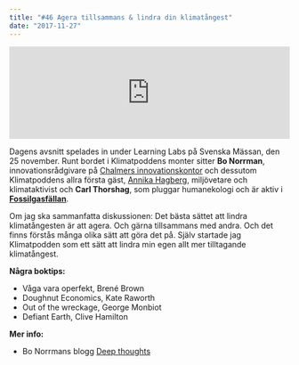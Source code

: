 ```yaml
---
title: "#46 Agera tillsammans & lindra din klimatångest"
date: "2017-11-27"
---
```


<iframe src="https://w.soundcloud.com/player/?url=https%3A//api.soundcloud.com/tracks/361239239&amp;color=001665&amp;auto_play=false&amp;hide_related=false&amp;show_comments=true&amp;show_user=true&amp;show_reposts=false" width="100%" height="166" frameborder="no" scrolling="no"></iframe>

Dagens avsnitt spelades in under Learning Labs på Svenska Mässan, den 25 november. Runt bordet i Klimatpoddens monter sitter **Bo Norrman**, innovationsrådgivare på [Chalmers innovationskontor](https://innovationskontor.chalmers.se/) och dessutom Klimatpoddens allra första gäst, [Annika Hagberg](https://twitter.com/AnnikaHagberg), miljövetare och klimataktivist och **Carl Thorshag**, som pluggar humanekologi och är aktiv i **[Fossilgasfällan](http://www.fossilgasfallan.se/)**.

Om jag ska sammanfatta diskussionen: Det bästa sättet att lindra klimatångesten är att agera. Och gärna tillsammans med andra. Och det finns förstås många olika sätt att göra det på. Själv startade jag  Klimatpodden som ett sätt att lindra min egen allt mer tilltagande klimatångest.

**Några boktips:**

- Våga vara operfekt, Brené Brown
- Doughnut Economics, Kate Raworth
- Out of the wreckage, George Monbiot
- Defiant Earth, Clive Hamilton

**Mer info:**

- Bo Norrmans blogg [Deep thoughts](https://zenightowl.blogspot.se)
